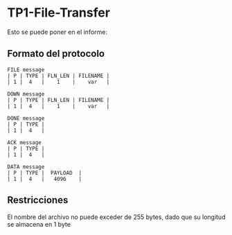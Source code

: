 # TP1-File-Transfer

Esto se puede poner en el informe:

## Formato del protocolo

    FILE message
    | P | TYPE | FLN_LEN | FILENAME |
    | 1 |  4   |    1    |    var   |

    DOWN message
    | P | TYPE | FLN_LEN | FILENAME |
    | 1 |  4   |    1    |    var   |
    
    DONE message
    | P | TYPE |
    | 1 |  4   |
    
    ACK message
    | P | TYPE |
    | 1 |  4   |
    
    DATA message
    | P | TYPE |  PAYLOAD  |
    | 1 |  4   |   4096    |


## Restricciones
El nombre del archivo no puede exceder de 255 bytes, dado que su longitud se almacena en 1 byte
